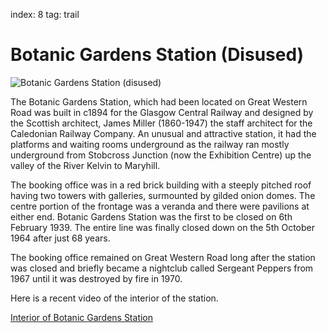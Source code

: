 index: 8
tag: trail

# Botanic Gardens Station (Disused)

![Botanic Gardens Station (disused)](image:botanics-station.jpg)

The Botanic Gardens Station, which had been located
on Great Western Road was built in c1894 for the
Glasgow Central Railway and designed by the Scottish
architect, James Miller (1860-1947) the staff architect
for the Caledonian Railway Company. An unusual and
attractive station, it had the platforms and waiting rooms
underground as the railway ran mostly underground
from Stobcross Junction (now the Exhibition Centre)
up the valley of the River Kelvin to Maryhill.


The booking office was in a red brick building with a
steeply pitched roof having two towers with galleries,
surmounted by gilded onion domes. The centre portion
of the frontage was a veranda and there were pavilions
at either end. Botanic Gardens Station was the first to be
closed on 6th February 1939. The entire line was finally
closed down on the 5th October 1964 after just 68
years.

The booking office remained on Great Western Road
long after the station was closed and briefly became a
nightclub called Sergeant Peppers from 1967 until it
was destroyed by fire in 1970.

Here is a recent video of the interior of the station.

[Interior of Botanic Gardens Station](youtube:dCJnCuT8u00)

